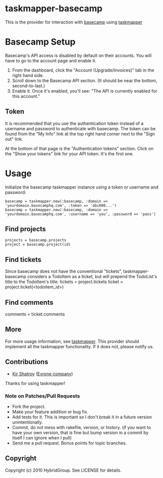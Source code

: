 # taskmapper-basecamp

This is the provider for interaction with [basecamp](http://www.basecamphq.com) using [taskmapper](http://ticketrb.com)

# Basecamp Setup

Basecamp's API access is disabled by default on their accounts. You will have to go to the account page and enable it.

1. From the dashboard, click the "Account (Upgrade/Invoices)" tab in the right hand side.
2. Scroll down to the Basecamp API section. (It should be near the bottom, second-to-last.)
3. Enable it. Once it's enabled, you'll see: "The API is currently enabled for this account."

## Token

It is recommended that you use the authentication token instead of a username and password to authenticate with basecamp. The token can be found from the "My Info" link at the top right hand corner next to the "Sign out" link.

At the bottom of that page is the "Authentication tokens" section. Click on the "Show your tokens" link for your API token. It's the first one.

# Usage

Initialize the basecamp taskmapper instance using a token or username and password:

    basecamp = taskmapper.new(:basecamp, :domain => 'yourdomain.basecamphq.com', :token => 'abc000...')
    basecamp = taskmapper.new(:basecamp, :domain => 'yourdomain.basecamphq.com', :username => 'you', :password => 'pass')

## Find projects

    projects = basecamp.projects
    project = basecamp.project(id)

## Find tickets

Since basecamp does not have the conventional "tickets", taskmapper-basecamp considers a TodoItem as a ticket, but will prepend the TodoList's title to the TodoItem's title.
    tickets = project.tickets
    ticket = project.ticket(<todoitem_id>)

## Find comments

   comments = ticket.comments

## More

For more usage information, see [taskmapper](http://github.com/hybridgroup/taskmapper). This provider should implement all the taskmapper functionality. If it does not, please notify us.

## Contributions

* [Kir Shatrov](https://github.com/kirs) ([Evrone company](https://github.com/organizations/evrone))

Thanks for using taskmapper!

### Note on Patches/Pull Requests
 
* Fork the project.
* Make your feature addition or bug fix.
* Add tests for it. This is important so I don't break it in a
  future version unintentionally.
* Commit, do not mess with rakefile, version, or history.
  (if you want to have your own version, that is fine but bump version in a commit by itself I can ignore when I pull)
* Send me a pull request. Bonus points for topic branches.

## Copyright

Copyright (c) 2010 HybridGroup. See LICENSE for details.
